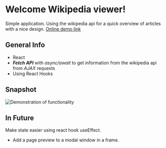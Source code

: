 # Welcome Wikipedia viewer!

Simple application. Using the wikipedia api for a quick overview of articles with a nice design. <a href="https://wikipedia-viewer-react.web.app/">Online demo link</a>

## General Info
 - React
 - ***Fetch API*** with *async/await* to get information from the wikipedia api from *AJAX* requests
 - Using React Hooks
 
## Snapshot
![Demonstration of functionality](https://i.ibb.co/qY0TR5b/Peek-2021-08-02-13-21.gif)


## In Future
 Make state easier using react hook useEffect.
 - Add a page preview to a modal window in a frame.

